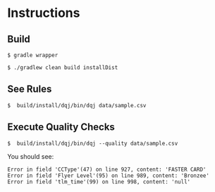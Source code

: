# Instructions #


## Build ###
`$ gradle wrapper`

`$ ./gradlew clean build installDist`

## See Rules ##

`$  build/install/dqj/bin/dqj data/sample.csv`

## Execute Quality Checks ##
`$  build/install/dqj/bin/dqj --quality data/sample.csv`

You should see:

    Error in field 'CCType'(47) on line 927, content: 'FASTER CARD'
    Error in field 'Flyer Level'(95) on line 989, content: 'Bronzee'
    Error in field 'tlm_time'(99) on line 998, content: 'null'
